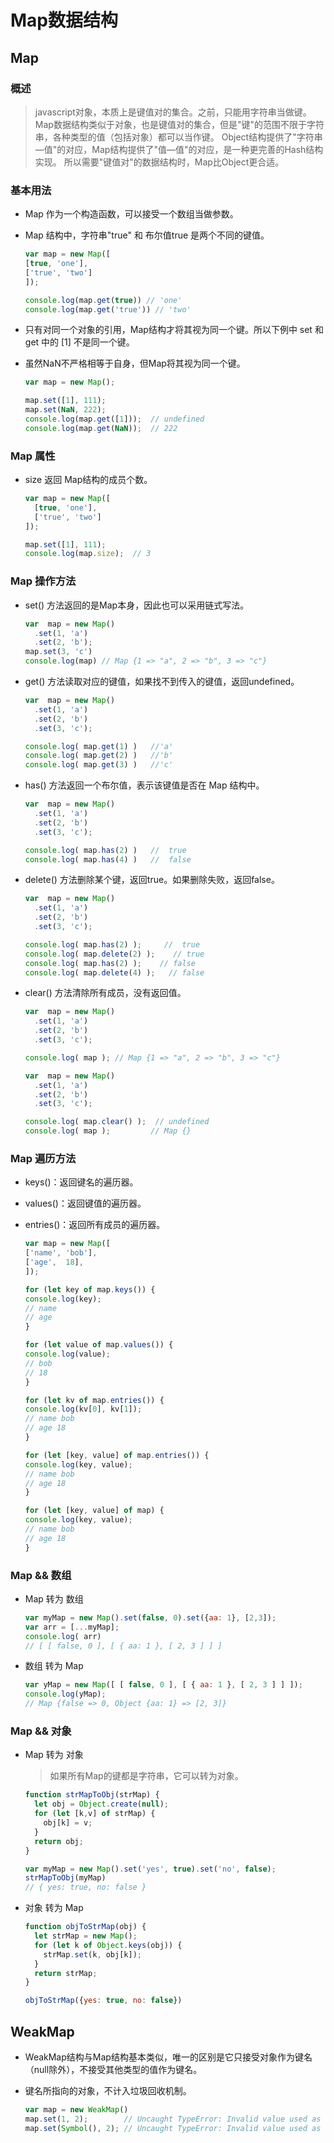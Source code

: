 # Map数据结构

## Map

### 概述

> javascript对象，本质上是键值对的集合。之前，只能用字符串当做键。
> Map数据结构类似于对象，也是键值对的集合，但是"键"的范围不限于字符串，各种类型的值（包括对象）都可以当作键。
> Object结构提供了"字符串—值"的对应，Map结构提供了"值—值"的对应，是一种更完善的Hash结构实现。
> 所以需要"键值对"的数据结构时，Map比Object更合适。

### 基本用法

- Map 作为一个构造函数，可以接受一个数组当做参数。

- Map 结构中，字符串"true" 和 布尔值true 是两个不同的键值。

  ```javascript
  var map = new Map([
  [true, 'one'],
  ['true', 'two']
  ]);
  
  console.log(map.get(true)) // 'one'
  console.log(map.get('true')) // 'two'
  ```

- 只有对同一个对象的引用，Map结构才将其视为同一个键。所以下例中 set 和 get 中的 [1] 不是同一个键。

- 虽然NaN不严格相等于自身，但Map将其视为同一个键。

  ```javascript
  var map = new Map();
  
  map.set([1], 111);
  map.set(NaN, 222);
  console.log(map.get([1]));  // undefined
  console.log(map.get(NaN));  // 222
  ```

### Map 属性

- size 返回 Map结构的成员个数。

  ```javascript
  var map = new Map([
    [true, 'one'],
    ['true', 'two']
  ]);
  
  map.set([1], 111);
  console.log(map.size);  // 3
  ```

### Map 操作方法

- set() 方法返回的是Map本身，因此也可以采用链式写法。

  ```javascript
  var  map = new Map()
    .set(1, 'a')
    .set(2, 'b');
  map.set(3, 'c')
  console.log(map) // Map {1 => "a", 2 => "b", 3 => "c"}
  ```

- get() 方法读取对应的键值，如果找不到传入的键值，返回undefined。

  ```javascript
  var  map = new Map()
    .set(1, 'a')
    .set(2, 'b')
    .set(3, 'c');
  
  console.log( map.get(1) )   //'a'
  console.log( map.get(2) )   //'b'
  console.log( map.get(3) )   //'c'
  ```

- has() 方法返回一个布尔值，表示该键值是否在 Map 结构中。

  ```javascript
  var  map = new Map()
    .set(1, 'a')
    .set(2, 'b')
    .set(3, 'c');
  
  console.log( map.has(2) )   //  true
  console.log( map.has(4) )   //  false
  ```

- delete() 方法删除某个键，返回true。如果删除失败，返回false。

  ```javascript
  var  map = new Map()
    .set(1, 'a')
    .set(2, 'b')
    .set(3, 'c');
  
  console.log( map.has(2) );     //  true
  console.log( map.delete(2) );    // true
  console.log( map.has(2) );    // false
  console.log( map.delete(4) );   // false
  ```

- clear() 方法清除所有成员，没有返回值。

  ```javascript
  var  map = new Map()
    .set(1, 'a')
    .set(2, 'b')
    .set(3, 'c');
  
  console.log( map ); // Map {1 => "a", 2 => "b", 3 => "c"}
  ```

  ```javascript
  var  map = new Map()
    .set(1, 'a')
    .set(2, 'b')
    .set(3, 'c');
  
  console.log( map.clear() );  // undefined
  console.log( map );         // Map {}
  ```

### Map 遍历方法

- keys()：返回键名的遍历器。

- values()：返回键值的遍历器。

- entries()：返回所有成员的遍历器。

  ```javascript
  var map = new Map([
  ['name', 'bob'],
  ['age',  18],
  ]);
  
  for (let key of map.keys()) {
  console.log(key);
  // name
  // age
  }
  
  for (let value of map.values()) {
  console.log(value);
  // bob
  // 18
  }
  
  for (let kv of map.entries()) {
  console.log(kv[0], kv[1]);
  // name bob
  // age 18
  }
  
  for (let [key, value] of map.entries()) {
  console.log(key, value);
  // name bob
  // age 18
  }
  
  for (let [key, value] of map) {
  console.log(key, value);
  // name bob
  // age 18
  }
  ```

### Map && 数组

- Map 转为 数组

  ```javascript
  var myMap = new Map().set(false, 0).set({aa: 1}, [2,3]);
  var arr = [...myMap];
  console.log( arr)
  // [ [ false, 0 ], [ { aa: 1 }, [ 2, 3 ] ] ]
  ```

- 数组 转为 Map

  ```javascript
  var yMap = new Map([ [ false, 0 ], [ { aa: 1 }, [ 2, 3 ] ] ]);
  console.log(yMap);
  // Map {false => 0, Object {aa: 1} => [2, 3]}
  ```

### Map && 对象

- Map 转为 对象

  > 如果所有Map的键都是字符串，它可以转为对象。

  ```javascript
  function strMapToObj(strMap) {
    let obj = Object.create(null);
    for (let [k,v] of strMap) {
      obj[k] = v;
    }
    return obj;
  }
  
  var myMap = new Map().set('yes', true).set('no', false);
  strMapToObj(myMap)
  // { yes: true, no: false }
  ```

- 对象 转为 Map

  ```javascript
  function objToStrMap(obj) {
    let strMap = new Map();
    for (let k of Object.keys(obj)) {
      strMap.set(k, obj[k]);
    }
    return strMap;
  }
  
  objToStrMap({yes: true, no: false})
  ```

## WeakMap

- WeakMap结构与Map结构基本类似，唯一的区别是它只接受对象作为键名（null除外），不接受其他类型的值作为键名。

- 键名所指向的对象，不计入垃圾回收机制。

  ```javascript
  var map = new WeakMap()
  map.set(1, 2);        // Uncaught TypeError: Invalid value used as weak map key
  map.set(Symbol(), 2); // Uncaught TypeError: Invalid value used as weak map key
  ```